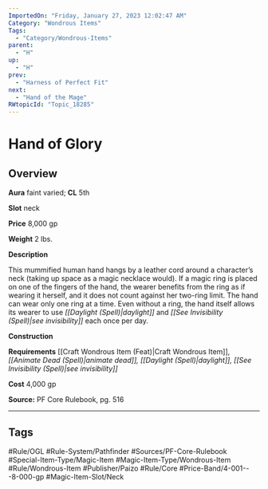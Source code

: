 ```yaml
---
ImportedOn: "Friday, January 27, 2023 12:02:47 AM"
Category: "Wondrous Items"
Tags:
  - "Category/Wondrous-Items"
parent:
  - "H"
up:
  - "H"
prev:
  - "Harness of Perfect Fit"
next:
  - "Hand of the Mage"
RWtopicId: "Topic_18285"
---
```

# Hand of Glory
## Overview
**Aura** faint varied; **CL** 5th

**Slot** neck

**Price** 8,000 gp

**Weight** 2 lbs.

**Description**

This mummified human hand hangs by a leather cord around a character’s neck (taking up space as a magic necklace would). If a magic ring is placed on one of the fingers of the hand, the wearer benefits from the ring as if wearing it herself, and it does not count against her two-ring limit. The hand can wear only one ring at a time. Even without a ring, the hand itself allows its wearer to use *[[Daylight (Spell)|daylight]]* and *[[See Invisibility (Spell)|see invisibility]]* each once per day.

**Construction**

**Requirements** [[Craft Wondrous Item (Feat)|Craft Wondrous Item]], *[[Animate Dead (Spell)|animate dead]], [[Daylight (Spell)|daylight]], [[See Invisibility (Spell)|see invisibility]]*

**Cost** 4,000 gp

**Source:** PF Core Rulebook, pg. 516


---
## Tags
#Rule/OGL #Rule-System/Pathfinder #Sources/PF-Core-Rulebook #Special-Item-Type/Magic-Item #Magic-Item-Type/Wondrous-Item #Rule/Wondrous-Item #Publisher/Paizo #Rule/Core #Price-Band/4-001---8-000-gp #Magic-Item-Slot/Neck

